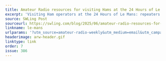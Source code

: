 ```yaml
---
title: Amateur Radio resources for visiting Hams at the 24 Hours of Le Mans
excerpt: 'Visiting Ham operators at the 24 Hours of Le Mans: repeaters and networks available.'
source: SWLing Post
sourceurl: https://swling.com/blog/2025/06/amateur-radio-resources-for-visiting-hams-at-the-24-hours-of-le-mans/
linkname: le-mans
urlparams: '?utm_source=amateur-radio-weekly&utm_medium=email&utm_campaign=newsletter'
headerimage: arw-header.gif
linktype: link
order: 7
issue: 386
---
```


